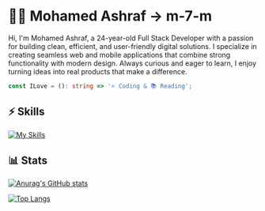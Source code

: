 # 👨‍💻 Mohamed Ashraf -> m-7-m

Hi, I'm Mohamed Ashraf, a 24-year-old Full Stack Developer with a passion for building clean, efficient, and user-friendly digital solutions. I specialize in creating seamless web and mobile applications that combine strong functionality with modern design. Always curious and eager to learn, I enjoy turning ideas into real products that make a difference.

```ts
const ILove = (): string => '⭐ Coding & 📚 Reading';
```

## ⚡ Skills

[![My Skills](https://skillicons.dev/icons?i=html,css,sass,js,ts,tailwind,react,next,svelte,express,elysia,mongo,threejs,git,figma,bash,linux,bun,nodejs,vite,flutter,tauri)](https://skillicons.dev)

## 📊 Stats

[![Anurag's GitHub stats](https://github-readme-stats.vercel.app/api?username=m-7-m&theme=radical)](https://github.com/m-7-m/github-readme-stats)

[![Top Langs](https://github-readme-stats.vercel.app/api/top-langs/?username=m-7-m&theme=radical)](https://github.com/m-7-m/github-readme-stats)
